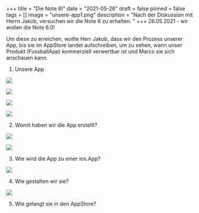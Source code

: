 +++
title = "Die Note 6!"
date = "2021-05-26"
draft = false
pinned = false
tags = []
image = "unsere-app1.png"
description = "Nach der Diskussion mit Herrn Jakob, versuchen wir die Note 6 zu erhalten. "
+++
26.05.2021 - wir wollen die Note 6.0!

Um diese zu erreichen, wollte Herr Jakob, dass wir den Prozess unserer App, bis sie im AppStore landet aufschreiben, um zu sehen, wann unser Produkt (FussballApp) kommerziell verwertbar ist und Marco sie sich anschauen kann.

1. Unsere App

![](unsere-app1.png)

![](unsere-app2.png)

![](unsere-app4.png)

![](unsere-app3.png)

2. Womit haben wir die App erstellt?

![](web_app.png)

![](web_creator.png)

3. Wie wird die App zu einer ios.App?

![](app-zu-ios2.png)

4. Wie gestalten wir sie?

![](gestaltung.png)

5. Wie gelangt sie in den AppStore?